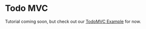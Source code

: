 # Todo MVC

Tutorial coming soon, but check out our [TodoMVC Example](https://github.com/yahoo/flux-examples/tree/master/todo) for now.
